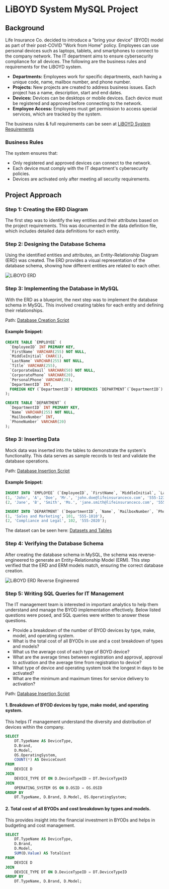 # LiBOYD System MySQL Project

## Background

Life Insurance Co. decided to introduce a "bring your device" (BYOD) model as part of their post-COVID "Work from Home" policy. Employees can use personal devices such as laptops, tablets, and smartphones to connect to the company network. The IT department aims to ensure cybersecurity compliance for all devices. The following are the business rules and requirements for the LiBOYD system.

- **Departments:** Employees work for specific departments, each having a unique code, name, mailbox number, and phone number.
- **Projects:** New projects are created to address business issues. Each project has a name, description, start and end dates.
- **Devices:** Devices can be desktops or mobile devices. Each device must be registered and approved before connecting to the network.
- **Employee Access:** Employees must get permission to access special services, which are tracked by the system.

The business rules & full requirements can be seen at [LiBOYD System Requirements](./LiBOYD_system_requirements.md)

### Business Rules

The system ensures that:
- Only registered and approved devices can connect to the network.
- Each device must comply with the IT department's cybersecurity policies.
- Devices are activated only after meeting all security requirements.

## Project Approach

### Step 1: Creating the ERD Diagram

The first step was to identify the key entities and their attributes based on the project requirements. This was documented in the data definition file, which includes detailed data definitions for each entity.

### Step 2: Designing the Database Schema

Using the identified entities and attributes, an Entity-Relationship Diagram (ERD) was created. The ERD provides a visual representation of the database schema, showing how different entities are related to each other.

![LiBOYD ERD](./ERD/LiBoyd_ERD.png)

### Step 3: Implementing the Database in MySQL

With the ERD as a blueprint, the next step was to implement the database schema in MySQL. This involved creating tables for each entity and defining their relationships.

Path: [Database Creation Script](./SQL_Scripts/LiBoyd_create_script.sql)

#### Example Snippet:
```sql
CREATE TABLE `EMPLOYEE` (
  `EmployeeID` INT PRIMARY KEY,
  `FirstName` VARCHAR(255) NOT NULL,
  `MiddleInitial` CHAR(1),
  `LastName` VARCHAR(255) NOT NULL,
  `Title` VARCHAR(255),
  `CorporateEmail` VARCHAR(50) NOT NULL,
  `CorporatePhone` VARCHAR(20),
  `PersonalPhone` VARCHAR(20),
  `DepartmentID` INT,
  FOREIGN KEY (`DepartmentID`) REFERENCES `DEPARTMENT`(`DepartmentID`)
);

CREATE TABLE `DEPARTMENT` (
  `DepartmentID` INT PRIMARY KEY,
  `Name` VARCHAR(255) NOT NULL,
  `MailboxNumber` INT,
  `PhoneNumber` VARCHAR(20)
);
```

### Step 3: Inserting Data

Mock data was inserted into the tables to demonstrate the system's functionality. This data serves as sample records to test and validate the database operations.

Path: [Database Insertion Script](./SQL_Scripts/LiBoyd_insert_script.sql)

#### Example Snippet:
```sql
INSERT INTO `EMPLOYEE` (`EmployeeID`, `FirstName`, `MiddleInitial`, `LastName`, `Title`, `CorporateEmail`, `CorporatePhone`, `PersonalPhone`, `DepartmentID`) VALUES
(1, 'John', 'A', 'Doe', 'Mr.', 'john.doe@lifeinsuranceco.com', '555-1234', '555-5678', 1),
(2, 'Jane', 'B', 'Smith', 'Ms.', 'jane.smith@lifeinsuranceco.com', '555-8765', '555-4321', 2);

INSERT INTO `DEPARTMENT` (`DepartmentID`, `Name`, `MailboxNumber`, `PhoneNumber`) VALUES
(1, 'Sales and Marketing', 101, '555-1010'),
(2, 'Compliance and Legal', 102, '555-2020');

```

The dataset can be seen here: [Datasets and Tables](./SQL_scripts/datasets_and_tables.md)

### Step 4: Verifying the Database Schema
After creating the database schema in MySQL, the schema was reverse-engineered to generate an Entity-Relationship Model (ERM). This step verified that the ERD and ERM models match, ensuring the correct database creation.

![LiBOYD ERD Reverse Engineered](./ERD/LiByod_ERD_Reverse_engg.png)

### Step 5: Writing SQL Queries for IT Management
The IT management team is interested in important analytics to help them understand and manage the BYOD implementation effectively. Below listed questions were posed, and SQL queries were written to answer these questions.

- Provide a breakdown of the number of BYOD devices by type, make, model, and operating system.
- What is the total cost of all BYODs in use and a cost breakdown of types and models?
- What us the average cost of each type of BOYD device?
- What are the average times between registration and approval, approval to activation and the average time from registration to device?
- What type of device and operating system took the longest in days to be activated?
- What are the minimum and maximum times for service delivery to activation?

Path: [Database Insertion Script](./SQL_Scripts/LiBoyd_answer_script.sql)

#### 1. Breakdown of BYOD devices by type, make model, and operating system.

This helps IT management understand the diversity and distribution of devices within the company.

```sql
SELECT 
    DT.TypeName AS DeviceType, 
    D.Brand, 
    D.Model, 
    OS.OperatingSystem, 
    COUNT(*) AS DeviceCount
FROM 
    DEVICE D
JOIN 
    DEVICE_TYPE DT ON D.DeviceTypeID = DT.DeviceTypeID
JOIN 
    OPERATING_SYSTEM OS ON D.OSID = OS.OSID
GROUP BY 
    DT.TypeName, D.Brand, D.Model, OS.OperatingSystem;

```

#### 2. Total cost of all BYODs and cost breakdown by types and models.

This provides insight into the financial investment in BYODs and helps in budgeting and cost management.

```sql
SELECT 
    DT.TypeName AS DeviceType, 
    D.Brand, 
    D.Model, 
    SUM(D.Value) AS TotalCost
FROM 
    DEVICE D
JOIN 
    DEVICE_TYPE DT ON D.DeviceTypeID = DT.DeviceTypeID
GROUP BY 
    DT.TypeName, D.Brand, D.Model;
```



